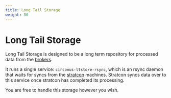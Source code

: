 ```yaml
---
title: Long Tail Storage
weight: 80
---
```


# Long Tail Storage

Long Tail Storage is designed to be a long term repository for processed data from the [brokers](/circonus/on-premises/roles-services/broker).

It runs a single service: `circonus-ltstore-rsync`, which is an rsync daemon that waits for syncs from the [stratcon](/circonus/on-premises/roles-services/stratcon) machines.  Stratcon syncs data over to this service once stratcon has completed its processing.

You are free to handle this storage however you wish.
